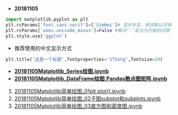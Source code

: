 
* **20181105**
```python
import matplotlib.pyplot as plt
plt.rcParams['font.sans-serif']=['SimHei']# 显示中文，修改默认字体
plt.rcParams['axes.unicode_minus']=False #解决‘-’显示为方框的问题
plt.style.use('ggplot')
```

* 推荐使用的中文显示方式
```python
plt.title('这是一个标题',fontproperties='STSong',fontsize=20)
```


* **[20181105Matplotlib_Series绘图.ipynb](http://nbviewer.jupyter.org/github/LearningDay/python/blob/master/Matplotlib/20181105Matplotlib_Series%E7%BB%98%E5%9B%BE.ipynb)**
* **[20181105Matplotlib_DataFrame绘图,Pandas散点图矩阵.ipynb](http://nbviewer.jupyter.org/github/LearningDay/python/blob/master/Matplotlib/20181105Matplotlib_DataFrame%E7%BB%98%E5%9B%BE%2CPandas%E6%95%A3%E7%82%B9%E5%9B%BE%E7%9F%A9%E9%98%B5.ipynb)**
1. [20181105Matplotlib简单绘图_01plt.plot().ipynb](http://nbviewer.jupyter.org/github/LearningDay/python/blob/master/Matplotlib/20181105Matplotlib%E7%AE%80%E5%8D%95%E7%BB%98%E5%9B%BE_01plt.plot%28%29.ipynb)
2. [20181105Matplotlib简单绘图_02子图subplot和subplots.ipynb](http://nbviewer.jupyter.org/github/LearningDay/python/blob/master/Matplotlib/20181105Matplotlib%E7%AE%80%E5%8D%95%E7%BB%98%E5%9B%BE_02%E5%AD%90%E5%9B%BEsubplot%E5%92%8Csubplots.ipynb)
3. [20181105Matplotlib简单绘图_03直方图和密度图.ipynb](http://nbviewer.jupyter.org/github/LearningDay/python/blob/master/Matplotlib/20181105Matplotlib%E7%AE%80%E5%8D%95%E7%BB%98%E5%9B%BE_03%E7%9B%B4%E6%96%B9%E5%9B%BE%E5%92%8C%E5%AF%86%E5%BA%A6%E5%9B%BE.ipynb)
